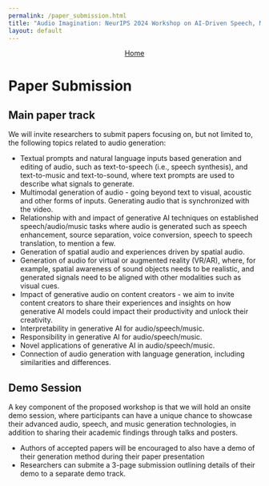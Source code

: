 ```yaml
---
permalink: /paper_submission.html
title: "Audio Imagination: NeurIPS 2024 Workshop on AI-Driven Speech, Music, and Sound Generation"
layout: default
---
```

<center> <a href="{{ site.baseurl }}/">Home</a> </center>

# Paper Submission
## Main paper track
We will invite researchers to submit papers focusing on, but not limited to, the following topics related to audio generation:

- Textual prompts and natural language inputs based generation and editing of audio, such as text-to-speech (i.e., speech synthesis), and text-to-music and text-to-sound, where text prompts are used to describe what signals to generate.
- Multimodal generation of audio - going beyond text to visual, acoustic and other forms of inputs. Generating audio that is synchronized with the video.
- Relationship with and impact of generative AI techniques on established speech/audio/music tasks where audio is generated such as speech enhancement, source separation, voice conversion, speech to speech translation, to mention a few. 
- Generation of spatial audio and experiences driven by spatial audio.
- Generation of audio for virtual or augmented reality (VR/AR), where, for example, spatial awareness of sound objects needs to be realistic, and generated signals need to be aligned with other modalities such as visual cues.
- Impact of generative audio on content creators - we aim to invite content creators to share their experiences and insights on how generative AI models could impact their productivity and unlock their creativity.
- Interpretability in generative AI for audio/speech/music.
- Responsibility in generative AI for audio/speech/music.
- Novel applications of generative AI in audio/speech/music.
- Connection of audio generation with language generation, including similarities and differences.

## Demo Session
A key component of the proposed workshop is that we will hold an onsite demo session, where participants can have a unique chance to showcase their advanced audio, speech, and music generation technologies, in addition to sharing their academic findings through talks and posters.
- Authors of accepted papers will be encouraged to also have a demo of their generation method during their paper presentation
- Researchers can submite a 3-page submission outlining details of their demo to a separate demo track.
